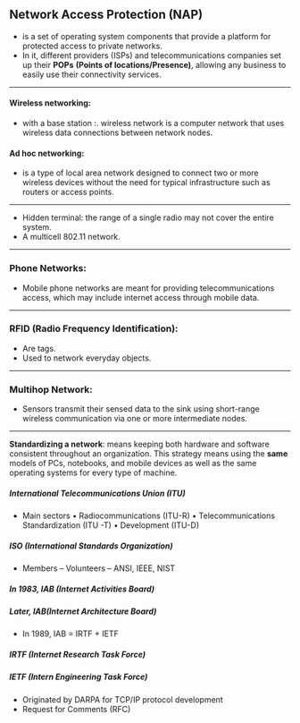 ## Network Access Protection (NAP)
+ is a set of operating system components that provide a platform for protected access to private networks.
+ In it, different providers (ISPs) and telecommunications companies set up their **POPs** **(Points of locations/Presence)**, allowing any business to easily use their connectivity services.
*****
#### Wireless networking:
+ with a base station :. wireless network is a computer network that uses wireless data connections between network nodes.
#### Ad hoc networking:
+ is a type of local area network designed to connect two or more wireless devices without the need for typical infrastructure such as routers or access points.
**** 
+ Hidden terminal: the range of a single radio may not cover the entire system.
+ A multicell 802.11 network.
*** 
### Phone Networks:
+ Mobile phone networks are meant for providing telecommunications access, which may include internet access through mobile data.
****
### RFID (Radio Frequency Identification):
+ Are tags.
+ Used to network everyday objects.
****
### Multihop Network:
+ Sensors transmit their sensed data to the sink using short-range wireless communication via one or more intermediate nodes.
****
**Standardizing a network**: means keeping both hardware and software consistent throughout an organization. This strategy means using the **same** models of PCs, notebooks, and mobile devices as well as the same operating systems for every type of machine.

##### International Telecommunications Union (ITU)
+ Main sectors
	• Radiocommunications (ITU-R)
	• Telecommunications Standardization (ITU -T)
	• Development (ITU-D)

#####  ISO (International Standards Organization)
+ Members
	– Volunteers
	– ANSI, IEEE, NIST

##### In 1983, IAB (Internet Activities Board)
##### Later, IAB(Internet Architecture Board)
+  In 1989, IAB = IRTF + IETF
##### IRTF (Internet Research Task Force)
##### IETF (Intern Engineering Task Force)
+ Originated by DARPA for TCP/IP protocol development
+ Request for Comments (RFC)